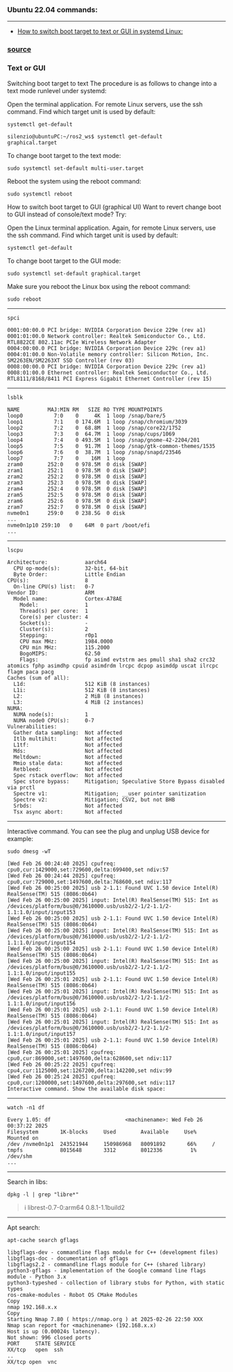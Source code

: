 ### Ubuntu 22.04 commands:

______

- [How to switch boot target to text or GUI in systemd Linux:](text-or-gui)<br/>



### [source]([HARDWARE/README.md](https://www.cyberciti.biz/faq/switch-boot-target-to-text-gui-in-systemd-linux/))
### Text or GUI

Switching boot target to text
The procedure is as follows to change into a text mode runlevel under systemd:

Open the terminal application.
For remote Linux servers, use the ssh command.
Find which target unit is used by default:
```
systemctl get-default
```
```
silenzio@ubuntuPC:~/ros2_ws$ systemctl get-default
graphical.target

```
To change boot target to the text mode:
```
sudo systemctl set-default multi-user.target
```

Reboot the system using the reboot command:
```
sudo systemctl reboot
```

How to switch boot target to GUI (graphical UI)
Want to revert change boot to GUI instead of console/text mode? Try:

Open the Linux terminal application.
Again, for remote Linux servers, use the ssh command.
Find which target unit is used by default:
```
systemctl get-default
```
To change boot target to the GUI mode:
```
sudo systemctl set-default graphical.target
```
Make sure you reboot the Linux box using the reboot command:
```
sudo reboot
```


___________
```
spci
```
```
0001:00:00.0 PCI bridge: NVIDIA Corporation Device 229e (rev a1)
0001:01:00.0 Network controller: Realtek Semiconductor Co., Ltd. RTL8822CE 802.11ac PCIe Wireless Network Adapter
0004:00:00.0 PCI bridge: NVIDIA Corporation Device 229c (rev a1)
0004:01:00.0 Non-Volatile memory controller: Silicon Motion, Inc. SM2263EN/SM2263XT SSD Controller (rev 03)
0008:00:00.0 PCI bridge: NVIDIA Corporation Device 229c (rev a1)
0008:01:00.0 Ethernet controller: Realtek Semiconductor Co., Ltd. RTL8111/8168/8411 PCI Express Gigabit Ethernet Controller (rev 15)
```
___________
```
lsblk
```

```
NAME         MAJ:MIN RM   SIZE RO TYPE MOUNTPOINTS
loop0          7:0    0     4K  1 loop /snap/bare/5
loop1          7:1    0 174.6M  1 loop /snap/chromium/3039
loop2          7:2    0  68.8M  1 loop /snap/core22/1752
loop3          7:3    0  64.7M  1 loop /snap/cups/1069
loop4          7:4    0 493.5M  1 loop /snap/gnome-42-2204/201
loop5          7:5    0  91.7M  1 loop /snap/gtk-common-themes/1535
loop6          7:6    0  38.7M  1 loop /snap/snapd/23546
loop7          7:7    0    16M  1 loop 
zram0        252:0    0 978.5M  0 disk [SWAP]
zram1        252:1    0 978.5M  0 disk [SWAP]
zram2        252:2    0 978.5M  0 disk [SWAP]
zram3        252:3    0 978.5M  0 disk [SWAP]
zram4        252:4    0 978.5M  0 disk [SWAP]
zram5        252:5    0 978.5M  0 disk [SWAP]
zram6        252:6    0 978.5M  0 disk [SWAP]
zram7        252:7    0 978.5M  0 disk [SWAP]
nvme0n1      259:0    0 238.5G  0 disk 
...
nvme0n1p10 259:10   0    64M  0 part /boot/efi
...
```
___________
```
lscpu
```

```
Architecture:            aarch64
  CPU op-mode(s):        32-bit, 64-bit
  Byte Order:            Little Endian
CPU(s):                  8
  On-line CPU(s) list:   0-7
Vendor ID:               ARM
  Model name:            Cortex-A78AE
    Model:               1
    Thread(s) per core:  1
    Core(s) per cluster: 4
    Socket(s):           -
    Cluster(s):          2
    Stepping:            r0p1
    CPU max MHz:         1984.0000
    CPU min MHz:         115.2000
    BogoMIPS:            62.50
    Flags:               fp asimd evtstrm aes pmull sha1 sha2 crc32 atomics fphp asimdhp cpuid asimdrdm lrcpc dcpop asimddp uscat ilrcpc flagm paca pacg
Caches (sum of all):     
  L1d:                   512 KiB (8 instances)
  L1i:                   512 KiB (8 instances)
  L2:                    2 MiB (8 instances)
  L3:                    4 MiB (2 instances)
NUMA:                    
  NUMA node(s):          1
  NUMA node0 CPU(s):     0-7
Vulnerabilities:         
  Gather data sampling:  Not affected
  Itlb multihit:         Not affected
  L1tf:                  Not affected
  Mds:                   Not affected
  Meltdown:              Not affected
  Mmio stale data:       Not affected
  Retbleed:              Not affected
  Spec rstack overflow:  Not affected
  Spec store bypass:     Mitigation; Speculative Store Bypass disabled via prctl
  Spectre v1:            Mitigation; __user pointer sanitization
  Spectre v2:            Mitigation; CSV2, but not BHB
  Srbds:                 Not affected
  Tsx async abort:       Not affected
```
___________
Interactive command. You can see the plug and unplug USB device for example:

```
sudo dmesg -wT
```

```
[Wed Feb 26 00:24:40 2025] cpufreq: cpu0,cur:1429000,set:729600,delta:699400,set ndiv:57
[Wed Feb 26 00:24:44 2025] cpufreq: cpu0,cur:729000,set:1497600,delta:768600,set ndiv:117
[Wed Feb 26 00:25:00 2025] usb 2-1.1: Found UVC 1.50 device Intel(R) RealSense(TM) 515 (8086:0b64)
[Wed Feb 26 00:25:00 2025] input: Intel(R) RealSense(TM) 515: Int as /devices/platform/bus@0/3610000.usb/usb2/2-1/2-1.1/2-1.1:1.0/input/input153
[Wed Feb 26 00:25:00 2025] usb 2-1.1: Found UVC 1.50 device Intel(R) RealSense(TM) 515 (8086:0b64)
[Wed Feb 26 00:25:00 2025] input: Intel(R) RealSense(TM) 515: Int as /devices/platform/bus@0/3610000.usb/usb2/2-1/2-1.1/2-1.1:1.0/input/input154
[Wed Feb 26 00:25:00 2025] usb 2-1.1: Found UVC 1.50 device Intel(R) RealSense(TM) 515 (8086:0b64)
[Wed Feb 26 00:25:00 2025] input: Intel(R) RealSense(TM) 515: Int as /devices/platform/bus@0/3610000.usb/usb2/2-1/2-1.1/2-1.1:1.0/input/input155
[Wed Feb 26 00:25:01 2025] usb 2-1.1: Found UVC 1.50 device Intel(R) RealSense(TM) 515 (8086:0b64)
[Wed Feb 26 00:25:01 2025] input: Intel(R) RealSense(TM) 515: Int as /devices/platform/bus@0/3610000.usb/usb2/2-1/2-1.1/2-1.1:1.0/input/input156
[Wed Feb 26 00:25:01 2025] usb 2-1.1: Found UVC 1.50 device Intel(R) RealSense(TM) 515 (8086:0b64)
[Wed Feb 26 00:25:01 2025] input: Intel(R) RealSense(TM) 515: Int as /devices/platform/bus@0/3610000.usb/usb2/2-1/2-1.1/2-1.1:1.0/input/input157
[Wed Feb 26 00:25:01 2025] usb 2-1.1: Found UVC 1.50 device Intel(R) RealSense(TM) 515 (8086:0b64)
[Wed Feb 26 00:25:01 2025] cpufreq: cpu0,cur:869000,set:1497600,delta:628600,set ndiv:117
[Wed Feb 26 00:25:22 2025] cpufreq: cpu4,cur:1125000,set:1267200,delta:142200,set ndiv:99
[Wed Feb 26 00:25:24 2025] cpufreq: cpu0,cur:1200000,set:1497600,delta:297600,set ndiv:117
Interactive command. Show the available disk space:
```
___________
```
watch -n1 df
```
```
Every 1.05: df                        <machinename>: Wed Feb 26 00:37:22 2025
Filesystem       1K-blocks     Used        Available     Use%     Mounted on
/dev /nvme0n1p1  243521944     150986968   80091892       66%     /
tmpfs            8015648       3312        8012336         1%     /dev/shm
...
```

___________
Search in libs:

```
dpkg -l | grep "libre*"
```

> i librest-0.7-0:arm64 0.8.1-1.1build2

___________
Apt search:

```
apt-cache search gflags
```

```
libgflags-dev - commandline flags module for C++ (development files)
libgflags-doc - documentation of gflags
libgflags2.2 - commandline flags module for C++ (shared library)
python3-gflags - implementation of the Google command line flags module - Python 3.x
python3-typeshed - collection of library stubs for Python, with static types
ros-cmake-modules - Robot OS CMake Modules
Copy
nmap 192.168.x.x
Copy
Starting Nmap 7.80 ( https://nmap.org ) at 2025-02-26 22:50 XXX
Nmap scan report for <machinename> (192.168.x.x)
Host is up (0.00024s latency).
Not shown: 996 closed ports
PORT     STATE SERVICE
XX/tcp   open  ssh
..
XX/tcp open  vnc
```
